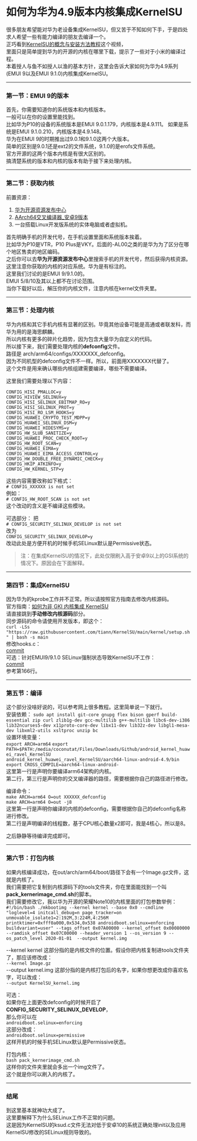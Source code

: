 # 如何为华为4.9版本内核集成KernelSU  
很多朋友希望能对华为老设备集成KernelSU，但又苦于不知如何下手，于是四处求人希望一些有能力编译的朋友去编译一个。  
正巧看到[KernelSU的概念与安装方法教程](https://www.bilibili.com/video/av952147542/)这个视频，  
里面只是简单提到华为的开源的内核在哪里下载，提示了一些对于小米的编译过程。  
本着授人与鱼不如授人以渔的基本方针，这里会告诉大家如何为华为4.9系列(EMUI 9以及EMUI 9.1.0)内核集成KernelSU。  
***   
### 第一节：EMUI 9的版本  
首先，你需要知道你的系统版本和内核版本。  
一般可以在你的设置里能找到。  
比如华为P10的设备的系统版本是EMUI 9.0.1.179，内核版本是4.9.111。
如果是系统是EMUI 9.1.0.210，内核版本是4.9.148。  
华为在EMUI 9的时期推出过9.0.1和9.1.0这两个大版本。  
简单的区别是9.0.1还是ext2的文件系统，9.1.0的是erofs文件系统。  
官方开源的这两个版本内核是有很大区别的。  
搞清楚系统的版本和内核的版本有助于接下来处理内核。  
***  
### 第二节：获取内核  
前置资源：  
1. [华为开源资源发布中心](https://consumer.huawei.com/en/opensource/)  
2. [AArch64交叉编译器_安卓9版本](https://android.googlesource.com/platform/prebuilts/gcc/linux-x86/aarch64/aarch64-linux-android-4.9/+archive/refs/heads/pie-release.tar.gz)  
3. 一台搭载Linux开发版系统的实体电脑或者虚拟机。  

首先明确手机的开发代号，在手机设置里面和系统版本挨着。  
比如华为P10是VTR，P10 Plus是VKY。后面的-AL00之类的是华为为了区分在哪个地区售卖的地区编码。  
之后你可以去**华为开源资源发布中心**里搜索手机的开发代号，然后获得内核资源。  
这里注意你获取的内核的对应系统。华为是有标注的。  
这里我们讨论的是EMUI 9/9.1.0的。  
EMUI 5/8/10及其以上都不在讨论范围。  
当你下载好以后，解压你的内核文件，注意内核在kernel文件夹里。  
***  
### 第三节：处理内核
华为内核和其它手机内核有显著的区别。毕竟其他设备可能是高通或者联发科，而华为用的是海思麒麟。  
所以内核有更多的碎片化趋势，因为包含大量华为自定义的代码。  
所以接下来，我们需要处理内核的**defconfig**文件。  
路径是 arch/arm64/configs/XXXXXXX_defconfig。  
因为不同机型的defconfig文件不一样。所以，前面用XXXXXXX代替了。  
这个文件是用来确认哪些内核组建需要编译，哪些不需要编译。  
   
 
这里我们需要处理以下内容：  

`CONFIG_HISI_PMALLOC=y`  
`CONFIG_HIVIEW_SELINUX=y  `  
`CONFIG_HISI_SELINUX_EBITMAP_RO=y  `  
`CONFIG_HISI_SELINUX_PROT=y  `  
`CONFIG_HISI_RO_LSM_HOOKS=y  `   
`CONFIG_HUAWEI_CRYPTO_TEST_MDPP=y  `  
`CONFIG_HUAWEI_SELINUX_DSM=y  `  
`CONFIG_HUAWEI_HIDESYMS=y  `  
`CONFIG_HW_SLUB_SANITIZE=y  `  
`CONFIG_HUAWEI_PROC_CHECK_ROOT=y  `  
`CONFIG_HW_ROOT_SCAN=y  `  
`CONFIG_HUAWEI_EIMA=y  `  
`CONFIG_HUAWEI_EIMA_ACCESS_CONTROL=y  `  
`CONFIG_HW_DOUBLE_FREE_DYNAMIC_CHECK=y  `  
`CONFIG_HKIP_ATKINFO=y  `  
`CONFIG_HW_KERNEL_STP=y`  

这些内容需要改称如下格式：  
`# CONFIG_XXXXXX is not set`  
例如：   
`# CONFIG_HW_ROOT_SCAN is not set`  
这个改动的含义是不编译这些模块。    

可选部分：
把  
`# CONFIG_SECURITY_SELINUX_DEVELOP is not set `  
改为  
`CONFIG_SECURITY_SELINUX_DEVELOP=y`  
改动此处是方便开机的时候手机SELinux默认是Permissive状态。  
> 注：在集成KernelSU的情况下，此处仅限刷入高于安卓9以上的GSI系统的情况下。原因会在下面解释。    
***  
### 第四节：集成KernelSU  
因为华为的kprobe工作并不正常。所以请按照官方指南去修改内核源码。  
官方指南：[如何为非 GKI 内核集成 KernelSU](https://kernelsu.org/zh_CN/guide/how-to-integrate-for-non-gki.html)  
请直接跳到**手动修改内核源码**部分。  
同步源码的命令请使用开发版本，即这个：  
`curl -LSs "https://raw.githubusercontent.com/tiann/KernelSU/main/kernel/setup.sh" | bash -s main`  
修改hooks.c：  
[commit](https://github.com/sticpaper/android_kernel_xiaomi_msm8998-ksu/commit/09a4672c0f521bf6b05daf24b207b125830a6fc5)  
可选：针对EMUI9/9.1.0 SELinux强制状态导致KernelSU不工作：    
[commit](https://github.com/Coconutat/android_kernel_huawei_ravel_KernelSU/commit/f67307c967280d9b863058e47bae7611c8bc3db9)  
参考第166行。  
***  
### 第五节：编译  
这个部分没啥好说的，可以参考网上很多教程。这里简单说一下就行。  
安装依赖：
`sudo apt install git-core gnupg flex bison gperf build-essential zip curl zlib1g-dev gcc-multilib g++-multilib libc6-dev-i386 lib32ncurses5-dev x11proto-core-dev libx11-dev lib32z-dev libgl1-mesa-dev libxml2-utils xsltproc unzip bc`    
设置环境变量：  
`export ARCH=arm64`
`export PATH=$PATH:/media/coconutat/Files/Downloads/Github/android_kernel_huawei_ravel_KernelSU`  
`android_kernel_huawei_ravel_KernelSU/aarch64-linux-android-4.9/bin`  
`export CROSS_COMPILE=aarch64-linux-android-`  
这里第一行是声明你要编译arm64架构的内核。  
第二行，第三行是声明你的交叉编译器的路径，需要根据你自己的路径进行修改。  
   
编译命令：   
`make ARCH=arm64 O=out XXXXXX_defconfig`  
`make ARCH=arm64 O=out -j8`  
这里第一行是声明你编译的内核的defconfig，需要根据你自己的defconfig名称进行修改。   
第二行是声明编译的线程数，基于CPU核心数量x2即可，我是4核心，所以是8。  

之后静静等待编译完成即可。  
***  
### 第六节：打包内核  
如果内核编译成功，在out/arch/arm64/boot/路径下会有一个Image.gz文件，这就是内核了。  
我们需要把它复制到内核源码下的tools文件夹，你在里面能找到一个叫**pack_kernerimage_cmd.sh**的脚本。  
我们需要修改它，我以华为开源的荣耀Note10的内核里面的打包参数举例：  
`
#!/bin/bash
./mkbootimg --kernel kernel --base 0x0 --cmdline "loglevel=4 initcall_debug=n page_tracker=on unmovable_isolate1=2:192M,3:224M,4:256M printktimer=0xfff0a000,0x534,0x538 androidboot.selinux=enforcing buildvariant=user" --tags_offset 0x07A00000 --kernel_offset 0x00080000 --ramdisk_offset 0x07C00000 --header_version 1 --os_version 9 --os_patch_level 2020-01-01  --output kernel.img
`  
  
--kernel kernel 这部分指的是内核文件的位置。假设你把内核复制进tools文件夹了，那应该修改成：  
`--kernel Image.gz`    
--output kernel.img 这部分指的是内核打包后的名字，如果你想更改成你喜欢名字，可以改成：  
`--output KernelSU_kernel.img`    
  
可选：   
如果你在上面更改defconfig的时候开启了**CONFIG_SECURITY_SELINUX_DEVELOP**，  
那么你可以在  
`androidboot.selinux=enforcing`  
这部分改成：  
`androidboot.selinux=permissive`  
这样开机的时候手机SELinux默认是Permissive状态。  

打包内核：  
`bash pack_kernerimage_cmd.sh`  
这样你的文件夹里就会多出一个img文件了。  
这个就是你可以刷入的内核了。  
***  
### 结尾  
到这里基本就神功大成了。  
这里要解释下为什么SELinux工作不正常的问题。  
这是因为KernelSU的ksud.c文件无法对低于安卓10的系统正确处理init以及应用KernelSU修改的SELinux规则导致的。  
